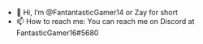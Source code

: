- 👋 Hi, I’m @FantantasticGamer14 or Zay for short
- 📫 How to reach me: You can reach me on Discord at FantasticGamer16#5680

<!---
FantantasticGamer14/FantantasticGamer14 is a ✨ special ✨ repository because its `README.md` (this file) appears on your GitHub profile.
You can click the Preview link to take a look at your changes.
--->
